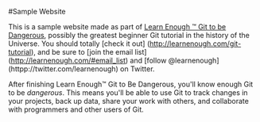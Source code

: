 #Sample Website

This is a sample website made as part of [Learn Enough ™ Git to be Dangerous](http://learnenough.com/git-tutorial), possibly the greatest beginner Git tutorial in the history of the Universe. You should totally [check it out] (http://learnenough.com/git-tutorial), and be sure to [join the email list] (http://learnenough.com/#email_list) and [follow @learnenough] (httpp://twitter.com/learnenough) on Twitter.

After finishing Learn Enough™ Git to Be Dangerous, you'll know enough Git to be *dangerous*. This means you'll be able to use Git to track changes in your projects, back up data, share your work with others, and collaborate with programmers and other users of Git.